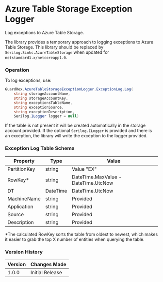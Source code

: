 # Azure Table Storage Exception Logger
Log exceptions to Azure Table Storage.

The library provides a temporary approach to logging exceptions to Azure Table Storage. This library should be replaced by `Serilog.Sinks.AzureTableStorage` when updated for `netstandard1.x/netcoreapp1.0`.

### Operation
To log exceptions, use:
```c#
GuardRex.AzureTableStorageExceptionLogger.ExceptionLog.Log(
    string storageAccountName, 
    string storageAccountKey, 
    string exceptionsTableName, 
    string exceptionSource, 
    string exceptionDescription, 
    Serilog.ILogger logger = null)
```
If the table is not present it will be created automatically in the storage account provided. If the optional `Serilog.ILogger` is provided and there is an exception, the library will write the exception to the logger provided.

### Exception Log Table Schema

| Property     | Type     | Value                               |
|--------------|----------|-------------------------------------|
| PartitionKey | string   | Value "EX"                          |
| RowKey*      | string   | DateTime.MaxValue - DateTime.UtcNow |
| DT           | DateTime | DateTime.UtcNow                     |
| MachineName  | string   | Provided                            |
| Application  | string   | Provided                            |
| Source       | string   | Provided                            |
| Description  | string   | Provided                            |

*The calculated RowKey sorts the table from oldest to newest, which makes it easier to grab the top X number of entities when querying the table.

### Version History
Version | Changes Made
------- | ------------
1.0.0   | Initial Release
